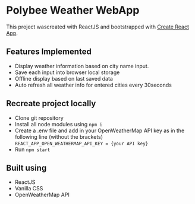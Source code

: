 # Polybee Weather WebApp
This project wascreated with ReactJS and bootstrapped with [Create React App](https://github.com/facebook/create-react-app).

## Features Implemented
- Display weather information based on city name input.
- Save each input into browser local storage
- Offline display based on last saved data
- Auto refresh all weather info for entered cities every 30seconds

## Recreate project locally
- Clone git repository
- Install all node modules using ```npm i```
- Create a .env file and add in your OpenWeatherMap API key as in the following line (without the brackets) <br/>
```REACT_APP_OPEN_WEATHERMAP_API_KEY = {your API key}```
- Run ```npm start```

## Built using
- ReactJS
- Vanilla CSS
- OpenWeatherMap API
